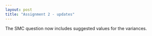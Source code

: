 ```yaml
---
layout: post
title: "Assignment 2 - updates"
---
```



The SMC question now includes suggested values for the variances.